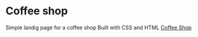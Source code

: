 # Coffee shop
Simple landig page for a coffee shop
Built with CSS and HTML
[Coffee Shop](https://felicevalentine.github.io/coffee_shop/)
